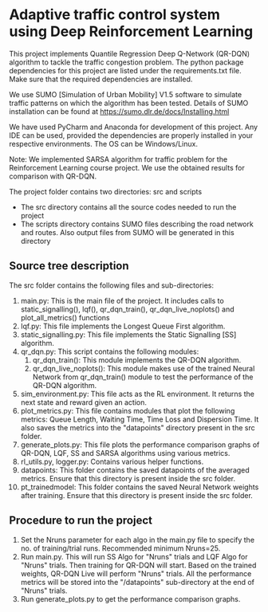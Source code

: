# Adaptive traffic control system using Deep Reinforcement Learning

This project implements Quantile Regression Deep Q-Network (QR-DQN) algorithm to tackle the traffic congestion problem. The python package dependencies for this project are listed under the requirements.txt file. Make sure that the required dependencies are installed.

We use SUMO [Simulation of Urban Mobility] V1.5 software to simulate traffic patterns on which the algorithm has been tested. Details of SUMO installation can be found at https://sumo.dlr.de/docs/Installing.html

We have used PyCharm and Anaconda for development of this project. Any IDE can be used, provided the dependencies are properly installed in your respective environments. The OS can be Windows/Linux.

Note: We implemented SARSA algorithm for traffic problem for the Reinforcement Learning course project. We use the obtained results for comparison with QR-DQN.


The project folder contains two directories: src and scripts
* The src directory contains all the source codes needed to run the project
* The scripts directory contains SUMO files describing the road network and routes. Also output files from SUMO will be generated in this directory


## Source tree description
The src folder contains the following files and sub-directories:
1. main.py: This is the main file of the project. It includes calls to static_signalling(), lqf(), qr_dqn_train(), qr_dqn_live_noplots() and plot_all_metrics() functions
2. lqf.py: This file implements the Longest Queue First algorithm.
3. static_signalling.py: This file implements the Static Signalling [SS] algorithm.
4. qr_dqn.py: This script contains the following modules:
	1. qr_dqn_train(): This module implements the QR-DQN algorithm. 
	2. qr_dqn_live_noplots(): This module makes use of the trained Neural Network from qr_dqn_train() module to test the performance of the QR-DQN algorithm.
5. sim_environment.py: This file acts as the RL environment. It returns the next state and reward given an action.
6. plot_metrics.py: This file contains modules that plot the following metrics: Queue Length, Waiting Time, Time Loss and Dispersion Time. It also saves the metrics into the "datapoints" directory present in the src folder.
7. generate_plots.py: This file plots the performance comparison graphs of QR-DQN, LQF, SS and SARSA algorithms using various metrics. 
8. rl_utils.py, logger.py: Contains various helper functions.
9. datapoints: This folder contains the saved datapoints of the averaged metrics. Ensure that this directory is present inside the src folder.
10. pt_trainedmodel: This folder contains the saved Neural Network weights after training. Ensure that this directory is present inside the src folder.

## Procedure to run the project
1. Set the Nruns parameter for each algo in the main.py file to specify the no. of training/trial runs. Recommended minimum Nruns=25.
2. Run main.py. This will run SS Algo for "Nruns" trials and LQF Algo for "Nruns" trials. Then training for QR-DQN will start. Based on the trained weights, QR-DQN Live will perform "Nruns" trials. All the performance metrics will be stored into the "/datapoints" sub-directory at the end of "Nruns" trials.
3. Run generate_plots.py to get the performance comparison graphs.
